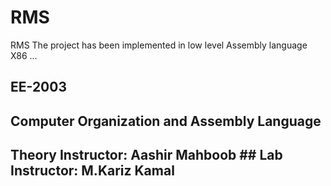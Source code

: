 # RMS
RMS The project has been implemented in low level Assembly language X86 ...




## EE-2003
## Computer Organization and Assembly Language

## Theory Instructor: Aashir Mahboob    ## Lab Instructor: M.Kariz Kamal
